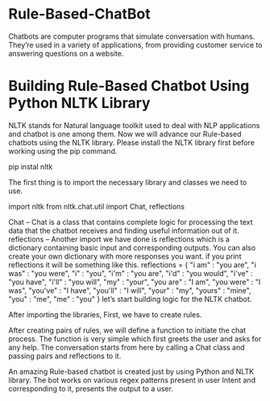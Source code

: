 # Rule-Based-ChatBot
Chatbots are computer programs that simulate conversation with humans. They’re used in a variety of applications, from providing customer service to answering questions on a website.
# Building Rule-Based Chatbot Using Python NLTK Library
NLTK stands for Natural language toolkit used to deal with NLP applications and chatbot is one among them. Now we will advance our Rule-based chatbots using the NLTK library. Please install the NLTK library first before working using the pip command.

pip instal nltk

The first thing is to import the necessary library and classes we need to use.

import nltk
from nltk.chat.util import Chat, reflections

Chat – Chat is a class that contains complete logic for processing the text data that the chatbot receives and finding useful information out of it.
reflections – Another import we have done is reflections which is a dictionary containing basic input and corresponding outputs. You can also create your own dictionary with more responses you want. if you print reflections it will be something like this.
reflections = {
  "i am"       : "you are",
  "i was"      : "you were",
  "i"          : "you",
  "i'm"        : "you are",
  "i'd"        : "you would",
  "i've"       : "you have",
  "i'll"       : "you will",
  "my"         : "your",
  "you are"    : "I am",
  "you were"   : "I was",
  "you've"     : "I have",
  "you'll"     : "I will",
  "your"       : "my",
  "yours"      : "mine",
  "you"        : "me",
  "me"         : "you"
}
let’s start building logic for the NLTK chatbot.

After importing the libraries, First, we have to create rules.

After creating pairs of rules, we will define a function to initiate the chat process. The function is very simple which first greets the user and asks for any help. The conversation starts from here by calling a Chat class and passing pairs and reflections to it.

An amazing Rule-based chatbot is created just by using Python and NLTK library. The bot works on various regex patterns present in user Intent and corresponding to it, presents the output to a user.
